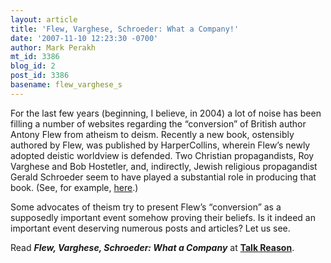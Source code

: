 ```yaml
---
layout: article
title: 'Flew, Varghese, Schroeder: What a Company!'
date: '2007-11-10 12:23:30 -0700'
author: Mark Perakh
mt_id: 3386
blog_id: 2
post_id: 3386
basename: flew_varghese_s
---
```

For the last few years (beginning, I believe, in 2004) a lot of noise has been filling a number of websites regarding the “conversion” of British author Antony Flew from atheism to deism.  Recently a new book, ostensibly authored by Flew, was published by HarperCollins, wherein Flew’s newly adopted deistic worldview is defended. Two Christian propagandists, Roy Varghese and Bob Hostetler, and, indirectly, Jewish religious propagandist Gerald Schroeder seem to have played a substantial role in producing that book.  (See, for example,  [here]( http://pandasthumb.org/archives/2007/11/yet-more-on-ant.html).)

Some advocates of theism try to present Flew’s “conversion” as a supposedly important event somehow proving their beliefs.  Is it indeed an important event deserving numerous posts and articles? Let us see. 

Read _**Flew, Varghese, Schroeder: What a Company**_ at [**Talk Reason**](http://www.talkreason.org/articles/flew.cfm).
